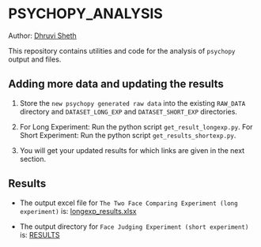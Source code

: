 # PSYCHOPY_ANALYSIS
Author: [Dhruvi Sheth](https://github.com/dssheth)

This repository contains utilities and code for the analysis of `psychopy` output and files.    

## Adding more data and updating the results

1. Store the `new psychopy generated raw data` into the existing `RAW_DATA` directory and `DATASET_LONG_EXP` and `DATASET_SHORT_EXP` directories.   

2. For Long Experiment: Run the python script `get_result_longexp.py`.
For Short Experiment: Run the python script `get_results_shortexp.py`.  

3. You will get your updated results for which links are given in the next section.


## Results
- The output excel file for `The Two Face Comparing Experiment (long experiment)` is:
    [longexp_results.xlsx](https://github.com/dssheth/PSYCHOPY_ANALYSIS/blob/main/ANALYSIS_LONG_EXP/longexp_results.xlsx)

- The output directory for `Face Judging Experiment (short experiment)` is:
    [RESULTS](https://github.com/dssheth/PSYCHOPY_ANALYSIS/tree/main/ANALYSIS_SHORT_EXP/RESULTS)

